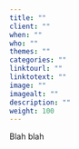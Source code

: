 ```yaml
---
title: ""
client: ""
when: ""
who: ""
themes: ""
categories: ""
linktourl: ""
linktotext: ""
image: ""
imagealt: ""
description: ""
weight: 100
---
```


Blah blah
